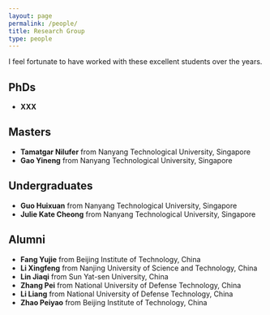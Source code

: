 ```yaml
---
layout: page
permalink: /people/
title: Research Group
type: people
---
```


I feel fortunate to have worked with these excellent students over the years.

## PhDs
- **XXX**

## Masters
- **Tamatgar Nilufer** from Nanyang Technological University, Singapore
- **Gao Yineng** from Nanyang Technological University, Singapore

## Undergraduates
- **Guo Huixuan** from Nanyang Technological University, Singapore
- **Julie Kate Cheong** from Nanyang Technological University, Singapore

## Alumni
- **Fang Yujie** from Beijing Institute of Technology, China
- **Li Xingfeng** from Nanjing University of Science and Technology, China
- **Lin Jiaqi** from Sun Yat-sen University, China
- **Zhang Pei** from National University of Defense Technology, China
- **Li Liang** from National University of Defense Technology, China
- **Zhao Peiyao** from Beijing Institute of Technology, China



